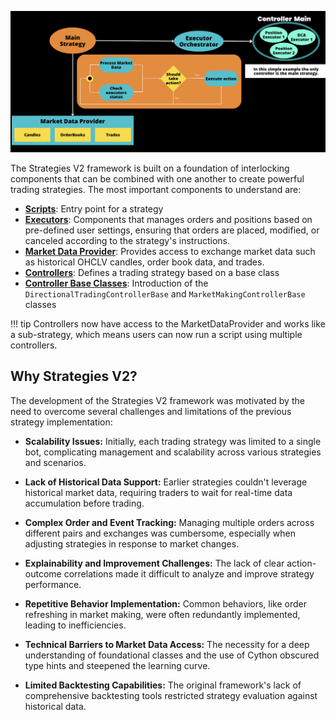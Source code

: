 [![](./architecture.png)](./architecture.png)

The Strategies V2 framework is built on a foundation of interlocking components that can be combined with one another to create powerful trading strategies. The most important components to understand are:

* [**Scripts**](./v2-scripts/index.md): Entry point for a strategy
* [**Executors**](./executors/index.md): Components that manages orders and positions based on pre-defined user settings, ensuring that orders are placed, modified, or canceled according to the strategy's instructions.
* [**Market Data Provider**](./data/index.md): Provides access to exchange market data such as historical OHCLV candles, order book data, and trades.
* [**Controllers**](./controllers/index.md): Defines a trading strategy based on a base class
* [**Controller Base Classes**](./base-classes.md): Introduction of the `DirectionalTradingControllerBase` and `MarketMakingControllerBase` classes

!!! tip
    Controllers now have access to the MarketDataProvider and works like a sub-strategy,  which means users can now run a script using multiple controllers.  

## Why Strategies V2?

The development of the Strategies V2 framework was motivated by the need to overcome several challenges and limitations of the previous strategy implementation:

- **Scalability Issues:** Initially, each trading strategy was limited to a single bot, complicating management and scalability across various strategies and scenarios.

- **Lack of Historical Data Support:** Earlier strategies couldn't leverage historical market data, requiring traders to wait for real-time data accumulation before trading.

- **Complex Order and Event Tracking:** Managing multiple orders across different pairs and exchanges was cumbersome, especially when adjusting strategies in response to market changes.

- **Explainability and Improvement Challenges:** The lack of clear action-outcome correlations made it difficult to analyze and improve strategy performance.

- **Repetitive Behavior Implementation:** Common behaviors, like order refreshing in market making, were often redundantly implemented, leading to inefficiencies.

- **Technical Barriers to Market Data Access:** The necessity for a deep understanding of foundational classes and the use of Cython obscured type hints and steepened the learning curve.

- **Limited Backtesting Capabilities:** The original framework's lack of comprehensive backtesting tools restricted strategy evaluation against historical data.